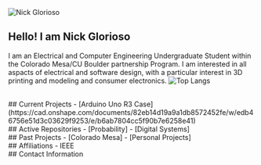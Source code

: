 <picture>
 <source media="(prefers-color-scheme: dark)" srcset="YOUR-DARKMODE-IMAGE">
 <source media="(prefers-color-scheme: light)" srcset="YOUR-LIGHTMODE-IMAGE">
 <img alt="Nick Glorioso" src="">
</picture>

## Hello! I am Nick Glorioso
  I am an Electrical and Computer Engineering Undergraduate Student within the Colorado Mesa/CU Boulder partnership Program. 
  I am interested in all aspacts of electrical and software design, with a particular interest in 3D printing and modeling and consumer electronics.
  ![Top Langs](https://github-readme-stats.vercel.app/api/top-langs/?username=dillong89&size_weight=0.5&count_weight=0.5)
  <!--[![Anurag's GitHub stats](https://github-readme-stats.vercel.app/api?username=dillong89)](https://github.com/anuraghazra/github-readme-stats)-->
<br>
## Current Projects
- [Arduino Uno R3 Case] (https://cad.onshape.com/documents/82eb14d19a9a1db8572452fe/w/edb46756e51d3c03629f9253/e/b6ab7804cc5f90b7e6258e41)
<br>
## Active Repositories
- [Probability]
- [Digital Systems]
<br>
## Past Projects
- [Colorado Mesa]
- [Personal Projects]
<br>
## Affiliations
- IEEE
<br>
## Contact Information


<!--
**dillong89/dillong89** is a ✨ _special_ ✨ repository because its `README.md` (this file) appears on your GitHub profile.

Here are some ideas to get you started:

- Current Projects:
- I’m currently learning:
- Past Projects:
- How to reach me:
